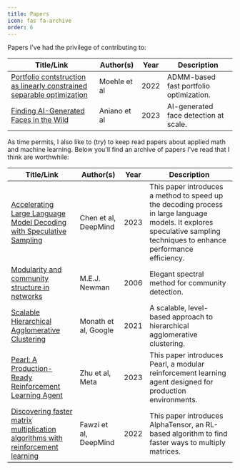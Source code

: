 ```yaml
---
title: Papers
icon: fas fa-archive
order: 6
---
```

Papers I've had the privilege of contributing to:

| Title/Link | Author(s) | Year     | Description |
|------------|---------- | -------- | ----------- |
| [Portfolio contstruction as linearly constrained separable optimization](https://arxiv.org/abs/2103.05455) | Moehle et al | 2022 | ADMM-based fast portfolio optimization. |
| [Finding AI-Generated Faces in the Wild](https://arxiv.org/pdf/2311.08577.pdf) | Aniano et al | 2023 | AI-generated face detection at scale. |


As time permits, I also like to (try) to keep read papers about applied math and
machine learning. Below you'll find an archive of papers I've read that I think
are worthwhile:

| Title/Link | Author(s) | Year    | Description |
|------------|-----------|---------| ----------- |
| [Accelerating Large Language Model Decoding with Speculative Sampling](https://arxiv.org/pdf/2302.01318.pdf) | Chen et al, DeepMind | 2023 | This paper introduces a method to speed up the decoding process in large language models. It explores speculative sampling techniques to enhance performance efficiency. |
| [Modularity and community structure in networks](https://www.pnas.org/doi/pdf/10.1073/pnas.0601602103) | M.E.J. Newman | 2006 | Elegant spectral method for community detection. |
| [Scalable Hierarchical Agglomerative Clustering](https://dl.acm.org/doi/pdf/10.1145/3447548.3467404) | Monath et al, Google | 2021 | A scalable, level-based approach to hierarchical agglomerative clustering. |
| [Pearl: A Production-Ready Reinforcement Learning Agent](https://arxiv.org/pdf/2312.03814.pdf) | Zhu et al, Meta | 2023 | This paper introduces Pearl, a modular reinforcement learning agent designed for production environments. |
| [Discovering faster matrix multiplication algorithms with reinforcement learning](https://www.nature.com/articles/s41586-022-05172-4) | Fawzi et al, DeepMind | 2022 | This paper introduces AlphaTensor, an RL-based algorithm to find faster ways to multiply matrices. |
